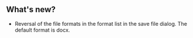 ## What's new?

  * Reversal of the file formats in the format list in the save file dialog. The default format is docx.